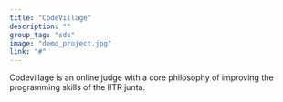 ```yaml
---
title: "CodeVillage"
description: ""
group_tag: "sds"
image: "demo_project.jpg" 
link: "#"
---
```


Codevillage is an online judge with a core philosophy of improving the programming skills of the IITR junta.